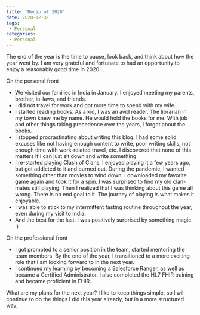 ```yaml
---
title: "Recap of 2020"
date: 2020-12-31
tags:
 - Personal
categories:
 - Personal
---
```

The end of the year is the time to pause, look back, and think about how the year went by. I am very grateful and fortunate to had an opportunity to enjoy a reasonably good time in 2020.

On the personal front

- We visited our families in India in January. I enjoyed meeting my parents, brother, in-laws, and friends.
- I did not travel for work and got more time to spend with my wife.
- I started reading books. As a kid, I was an avid reader. The librarian in my town knew me by name. He would hold the books for me. With job and other things taking precedence over the years, I forgot about the books.
- I stopped procrastinating about writing this blog. I had some solid excuses like not having enough content to write, poor writing skills, not enough time with work-related travel, etc. I discovered that none of this matters if I can just sit down and write something.
- I re-started playing Clash of Clans. I enjoyed playing it a few years ago, but got addicted to it and burned out. During the pandemic, I wanted something other than movies to wind down. I downloaded my favorite game again and took it for a spin. I was surprised to find my old clan-mates still playing. Then I realized that I was thinking about this game all wrong. There is no end goal to it. The journey of playing is what makes it enjoyable.
- I was able to stick to my intermittent fasting routine throughout the year, even during my visit to India.
- And the best for the last. I was positively surprised by something magic. :)

On the professional front

- I got promoted to a senior position in the team, started mentoring the team members. By the end of the year, I transitioned to a more exciting role that I am looking forward to in the next year.
- I continued my learning by becoming a Salesforce Ranger, as well as became a Certified Administrator. I also completed the HL7 FHIR training and became proficient in FHIR.

What are my plans for the next year? I like to keep things simple, so I will continue to do the things I did this year already, but in a more structured way.


